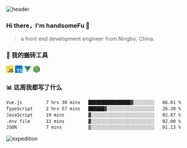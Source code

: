 ![header](https://raw.githubusercontent.com/fzq1998/fzq1998/master/header.png)

### Hi there，I'm handsomeFu 👋

> a front end development engineer from Ningbo, China.

### 🔧 我的搬砖工具
<code><img height="20" src="https://raw.githubusercontent.com/github/explore/80688e429a7d4ef2fca1e82350fe8e3517d3494d/topics/javascript/javascript.png" alt="javascript"></code>
<code><img height="20" src="https://raw.githubusercontent.com/github/explore/80688e429a7d4ef2fca1e82350fe8e3517d3494d/topics/typescript/typescript.png" alt="typescript"></code>
<code><img height="20" src="https://raw.githubusercontent.com/github/explore/80688e429a7d4ef2fca1e82350fe8e3517d3494d/topics/vue/vue.png" alt="vue"></code>
<code><img height="20" src="https://raw.githubusercontent.com/github/explore/80688e429a7d4ef2fca1e82350fe8e3517d3494d/topics/nodejs/nodejs.png" alt="nodejs"></code>



### 📊 这周我都写了什么
<!--START_SECTION:waka-->

```txt
Vue.js         7 hrs 30 mins   ████████████████▓░░░░░░░░   66.61 %
TypeScript     2 hrs 57 mins   ██████▓░░░░░░░░░░░░░░░░░░   26.20 %
JavaScript     19 mins         ▓░░░░░░░░░░░░░░░░░░░░░░░░   02.87 %
.env file      13 mins         ▓░░░░░░░░░░░░░░░░░░░░░░░░   02.00 %
JSON           7 mins          ▒░░░░░░░░░░░░░░░░░░░░░░░░   01.13 %
```

<!--END_SECTION:waka-->


![expedition](https://raw.githubusercontent.com/fzq1998/fzq1998/master/expedition.gif)

